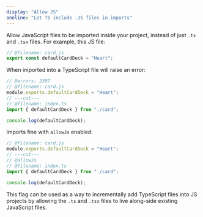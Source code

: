```yaml
---
display: "Allow JS"
oneline: "Let TS include .JS files in imports"
---
```


Allow JavaScript files to be imported inside your project, instead of just `.ts` and `.tsx` files. For example, this JS file:

```js twoslash
// @filename: card.js
export const defaultCardDeck = "Heart";
```

When imported into a TypeScript file will raise an error:

```ts twoslash
// @errors: 2307
// @filename: card.js
module.exports.defaultCardDeck = "Heart";
// ---cut---
// @filename: index.ts
import { defaultCardDeck } from "./card";

console.log(defaultCardDeck);
```

Imports fine with `allowJs` enabled:

```ts twoslash
// @filename: card.js
module.exports.defaultCardDeck = "Heart";
// ---cut---
// @allowJs
// @filename: index.ts
import { defaultCardDeck } from "./card";

console.log(defaultCardDeck);
```

This flag can be used as a way to incrementally add TypeScript files into JS projects by allowing the `.ts` and `.tsx` files to live along-side existing JavaScript files.
